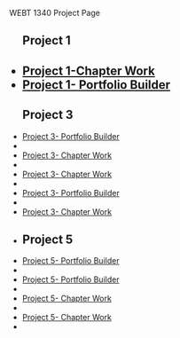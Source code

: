 WEBT 1340 Project Page 
<ul>
<h2>Project 1<h2>
<li><a href="project1/icons.ai">Project 1-Chapter Work</a></li>
<li><a href="project1/tournamenticons.ai">Project 1- Portfolio Builder</a></li>

<h2>Project 3</h2>

<li><a href="project3/cafe-logo.ai">Project 3- Portfolio Builder</a><li>
<li><a href="project3/cincinnatiZoo.ai">Project 3- Chapter Work</a><li>
<li><a href="project3/invitation.ai">Project 3- Chapter Work</a><li>
<li><a href="project3/stationary.ai">Project 3- Portfolio Builder</a><li>
<li><a href="project3/zooicons.ai">Project 3- Chapter Work</a><li>

<h2>Project 5</h2>

<li><a href="Project 5/aos-brochure.ai">Project 5- Portfolio Builder</a><li>

<li><a href="Project 5/aos-brochure.pdf">Project 5- Portfolio Builder</a><li>

<li><a href="Project 5/campbrochure.ai">Project 5- Chapter Work</a><li>

<li><a href="Project 5/campbrochure.pdf">Project 5- Chapter Work</a><li>